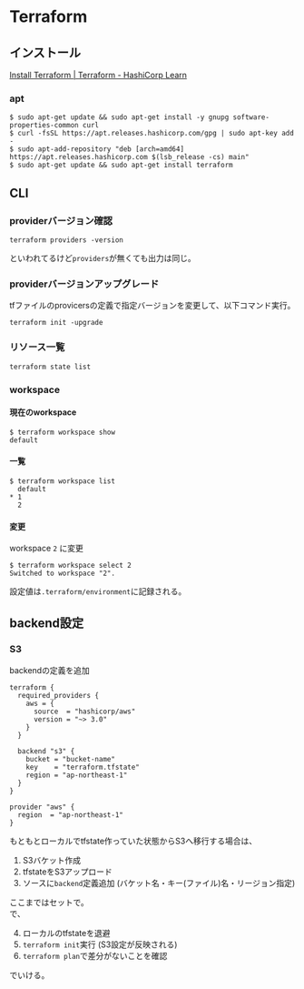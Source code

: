 # Terraform

## インストール

[Install Terraform | Terraform - HashiCorp Learn](https://learn.hashicorp.com/tutorials/terraform/install-cli)

### apt

```console
$ sudo apt-get update && sudo apt-get install -y gnupg software-properties-common curl
$ curl -fsSL https://apt.releases.hashicorp.com/gpg | sudo apt-key add -
$ sudo apt-add-repository "deb [arch=amd64] https://apt.releases.hashicorp.com $(lsb_release -cs) main"
$ sudo apt-get update && sudo apt-get install terraform
```

## CLI

### providerバージョン確認

```console
terraform providers -version
```

といわれてるけど`providers`が無くても出力は同じ。

### providerバージョンアップグレード

tfファイルのprovicersの定義で指定バージョンを変更して、以下コマンド実行。

```console
terraform init -upgrade
```

### リソース一覧

```console
terraform state list
```

### workspace

#### 現在のworkspace

```console
$ terraform workspace show
default
```

#### 一覧

```console
$ terraform workspace list
  default
* 1
  2
```

#### 変更

workspace `2` に変更

```console
$ terraform workspace select 2
Switched to workspace "2".
```

設定値は`.terraform/environment`に記録される。

## backend設定

### S3

backendの定義を追加

```hcl
terraform {
  required_providers {
    aws = {
      source  = "hashicorp/aws"
      version = "~> 3.0"
    }
  }

  backend "s3" {
    bucket = "bucket-name"
    key    = "terraform.tfstate"
    region = "ap-northeast-1"
  }
}

provider "aws" {
  region  = "ap-northeast-1"
}
```

もともとローカルでtfstate作っていた状態からS3へ移行する場合は、

1. S3バケット作成
2. tfstateをS3アップロード
3. ソースに`backend`定義追加 (バケット名・キー(ファイル)名・リージョン指定)

ここまではセットで。  
で、

4. ローカルのtfstateを退避
5. `terraform init`実行 (S3設定が反映される)
6. `terraform plan`で差分がないことを確認

でいける。
